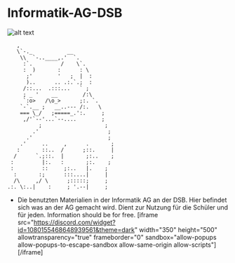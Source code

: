 # Informatik-AG-DSB
![alt text](https://cdn.freelogodesign.org/files/2189ad84d7914346ba25e23fee91795b/thumb/logo_200x200.png?v=0)


       ,
       \`-._           __
        \\  `-..____,.'  `.
         :`.         /    \`.
         :  )       :      : \
          ;'        '   ;  |  :
          )..      .. .:.`.;  :
         /::...  .:::...   ` ;
         ; _ '    __        /:\
         `:o>   /\o_>      ;:. `.
        `-`.__ ;   __..--- /:.   \
        === \_/   ;=====_.':.     ;
         ,/'`--'...`--....        ;
              ;                    ;
            .'                      ;
          .'                        ;
        .'     ..     ,      .       ;
       :       ::..  /      ;::.     |
      /      `.;::.  |       ;:..    ;
     :         |:.   :       ;:.    ;
     :         ::     ;:..   |.    ;
      :       :;      :::....|     |
      /\     ,/ \      ;:::::;     ;
    .:. \:..|    :     ; '.--|     ;
    
    
- Die benutzten Materialien in der Informatik AG an der DSB. Hier befindet sich was an der AG gemacht wird. Dient zur Nutzung für die Schüler und für jeden. Information should be for free.
[iframe src="https://discord.com/widget?id=1080155468648939561&theme=dark" width="350" height="500" allowtransparency="true" frameborder="0" sandbox="allow-popups allow-popups-to-escape-sandbox allow-same-origin allow-scripts"][/iframe]
